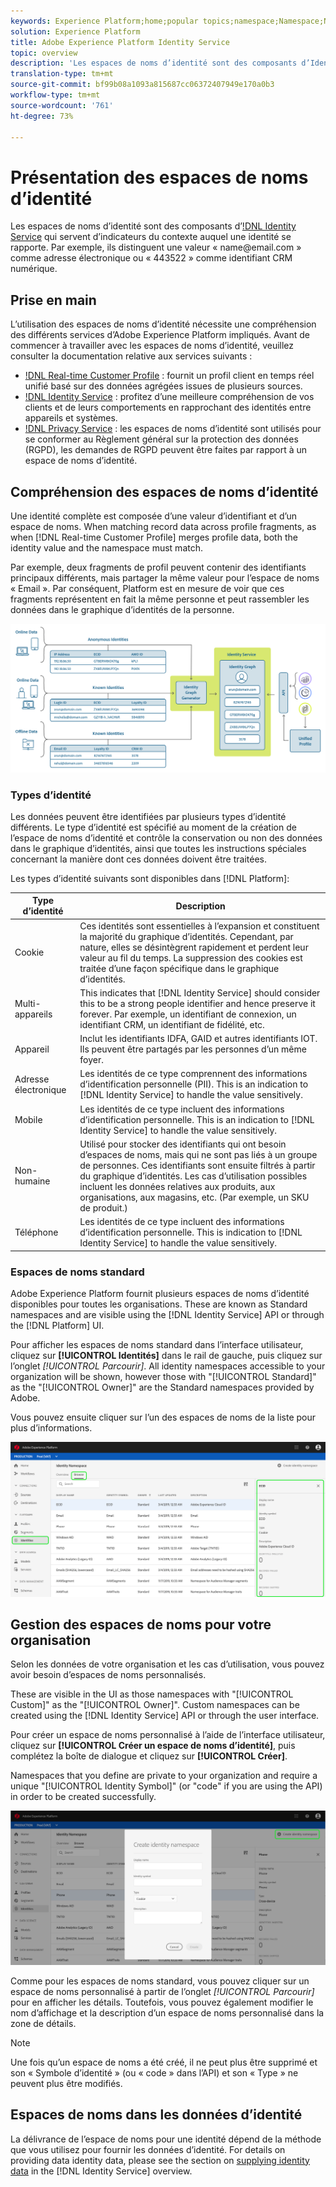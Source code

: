 ```yaml
---
keywords: Experience Platform;home;popular topics;namespace;Namespace;Namespaces;namespaces;identity namespace;Identity namespace;identity;Identity;Identity service;identity service
solution: Experience Platform
title: Adobe Experience Platform Identity Service
topic: overview
description: 'Les espaces de noms d’identité sont des composants d’Identity Service qui servent d’indicateurs du contexte auquel une identité se rapporte. Par exemple, ils distinguent une valeur de "name<span>@email.com" en tant qu’adresse électronique ou de "443522" en tant qu’identifiant CRM numérique. '
translation-type: tm+mt
source-git-commit: bf99b08a1093a815687cc06372407949e170a0b3
workflow-type: tm+mt
source-wordcount: '761'
ht-degree: 73%

---
```



# Présentation des espaces de noms d’identité

Les espaces de noms d’identité sont des composants d’[!DNL Identity Service](./home.md) qui servent d’indicateurs du contexte auquel une identité se rapporte. Par exemple, ils distinguent une valeur « name<span>@email.com » comme adresse électronique ou « 443522 » comme identifiant CRM numérique.

## Prise en main

L’utilisation des espaces de noms d’identité nécessite une compréhension des différents services d’Adobe Experience Platform impliqués. Avant de commencer à travailler avec les espaces de noms d’identité, veuillez consulter la documentation relative aux services suivants :

- [!DNL Real-time Customer Profile](../profile/home.md) : fournit un profil client en temps réel unifié basé sur des données agrégées issues de plusieurs sources.
- [!DNL Identity Service](./home.md) : profitez d’une meilleure compréhension de vos clients et de leurs comportements en rapprochant des identités entre appareils et systèmes.
- [!DNL Privacy Service](../privacy-service/home.md) : les espaces de noms d’identité sont utilisés pour se conformer au Règlement général sur la protection des données (RGPD), les demandes de RGPD peuvent être faites par rapport à un espace de noms d’identité.

## Compréhension des espaces de noms d’identité

Une identité complète est composée d’une valeur d’identifiant et d’un espace de noms. When matching record data across profile fragments, as when [!DNL Real-time Customer Profile] merges profile data, both the identity value and the namespace must match.

Par exemple, deux fragments de profil peuvent contenir des identifiants principaux différents, mais partager la même valeur pour l’espace de noms « Email ». Par conséquent, Platform est en mesure de voir que ces fragments représentent en fait la même personne et peut rassembler les données dans le graphique d’identités de la personne.

![](images/identity-service-stitching.png)

### Types d’identité

Les données peuvent être identifiées par plusieurs types d’identité différents. Le type d’identité est spécifié au moment de la création de l’espace de noms d’identité et contrôle la conservation ou non des données dans le graphique d’identités, ainsi que toutes les instructions spéciales concernant la manière dont ces données doivent être traitées.

Les types d’identité suivants sont disponibles dans [!DNL Platform]:

| Type d’identité | Description |
| --- | --- |
| Cookie | Ces identités sont essentielles à l’expansion et constituent la majorité du graphique d’identités. Cependant, par nature, elles se désintègrent rapidement et perdent leur valeur au fil du temps. La suppression des cookies est traitée d’une façon spécifique dans le graphique d’identités. |
| Multi-appareils | This indicates that [!DNL Identity Service] should consider this to be a strong people identifier and hence preserve it forever. Par exemple, un identifiant de connexion, un identifiant CRM, un identifiant de fidélité, etc. |
| Appareil | Inclut les identifiants IDFA, GAID et autres identifiants IOT. Ils peuvent être partagés par les personnes d’un même foyer. |
| Adresse électronique | Les identités de ce type comprennent des informations d’identification personnelle (PII). This is an indication to [!DNL Identity Service] to handle the value sensitively. |
| Mobile | Les identités de ce type incluent des informations d’identification personnelle. This is an indication to [!DNL Identity Service] to handle the value sensitively. |
| Non-humaine | Utilisé pour stocker des identifiants qui ont besoin d’espaces de noms, mais qui ne sont pas liés à un groupe de personnes. Ces identifiants sont ensuite filtrés à partir du graphique d’identités. Les cas d’utilisation possibles incluent les données relatives aux produits, aux organisations, aux magasins, etc. (Par exemple, un SKU de produit.) |
| Téléphone | Les identités de ce type incluent des informations d’identification personnelle. This is indication to [!DNL Identity Service] to handle the value sensitively. |

### Espaces de noms standard

Adobe Experience Platform fournit plusieurs espaces de noms d’identité disponibles pour toutes les organisations. These are known as Standard namespaces and are visible using the [!DNL Identity Service] API or through the [!DNL Platform] UI.

Pour afficher les espaces de noms standard dans l’interface utilisateur, cliquez sur **[!UICONTROL Identités]** dans le rail de gauche, puis cliquez sur l’onglet *[!UICONTROL Parcourir]*. All identity namespaces accessible to your organization will be shown, however those with &quot;[!UICONTROL Standard]&quot; as the &quot;[!UICONTROL Owner]&quot; are the Standard namespaces provided by Adobe.

Vous pouvez ensuite cliquer sur l’un des espaces de noms de la liste pour plus d’informations.

![](./images/standard-namespace-detail.png)

## Gestion des espaces de noms pour votre organisation

Selon les données de votre organisation et les cas d’utilisation, vous pouvez avoir besoin d’espaces de noms personnalisés.

These are visible in the UI as those namespaces with &quot;[!UICONTROL Custom]&quot; as the &quot;[!UICONTROL Owner]&quot;. Custom namespaces can be created using the [!DNL Identity Service] API or through the user interface.

Pour créer un espace de noms personnalisé à l’aide de l’interface utilisateur, cliquez sur **[!UICONTROL Créer un espace de noms d’identité]**, puis complétez la boîte de dialogue et cliquez sur **[!UICONTROL Créer]**.

Namespaces that you define are private to your organization and require a unique &quot;[!UICONTROL Identity Symbol]&quot; (or &quot;code&quot; if you are using the API) in order to be created successfully.

![](./images/create-identity-namespace.png)

Comme pour les espaces de noms standard, vous pouvez cliquer sur un espace de noms personnalisé à partir de l’onglet *[!UICONTROL Parcourir]* pour en afficher les détails. Toutefois, vous pouvez également modifier le nom d’affichage et la description d’un espace de noms personnalisé dans la zone de détails.

>[!NOTE]
>
>Une fois qu’un espace de noms a été créé, il ne peut plus être supprimé et son « Symbole d’identité » (ou « code » dans l’API) et son « Type » ne peuvent plus être modifiés.

## Espaces de noms dans les données d’identité

La délivrance de l’espace de noms pour une identité dépend de la méthode que vous utilisez pour fournir les données d’identité. For details on providing data identity data, please see the section on [supplying identity data](./home.md#supplying-identity-data-to-identity-service) in the [!DNL Identity Service] overview.
